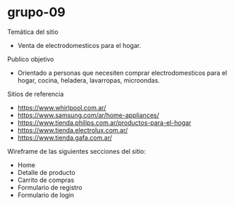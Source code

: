 # grupo-09

Temática del sitio
- Venta de electrodomesticos para el hogar.

Publico objetivo
- Orientado a personas que necesiten comprar electrodomesticos para el hogar, cocina, heladera, lavarropas, microondas.

Sitios de referencia
- https://www.whirlpool.com.ar/
- https://www.samsung.com/ar/home-appliances/
- https://www.tienda.philips.com.ar/productos-para-el-hogar
- https://www.tienda.electrolux.com.ar/
- https://www.tienda.gafa.com.ar/

Wireframe de las siguientes secciones del sitio:
- Home 
- Detalle de producto 
- Carrito de compras 
- Formulario de registro 
- Formulario de login